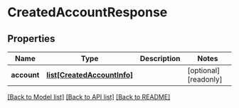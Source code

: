 # CreatedAccountResponse


## Properties
Name | Type | Description | Notes
------------ | ------------- | ------------- | -------------
**account** | [**list[CreatedAccountInfo]**](CreatedAccountInfo.md) |  | [optional] [readonly] 

[[Back to Model list]](../README.md#documentation-for-models) [[Back to API list]](../README.md#documentation-for-api-endpoints) [[Back to README]](../README.md)


